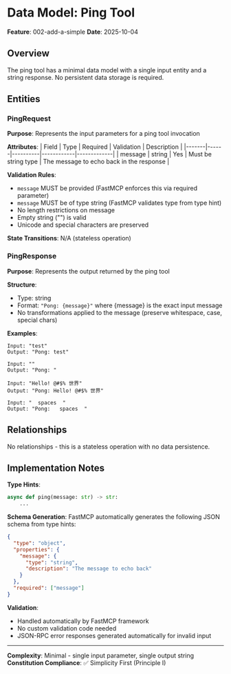 # Data Model: Ping Tool

**Feature**: 002-add-a-simple
**Date**: 2025-10-04

## Overview

The ping tool has a minimal data model with a single input entity and a string response. No persistent data storage is required.

## Entities

### PingRequest

**Purpose**: Represents the input parameters for a ping tool invocation

**Attributes**:
| Field | Type | Required | Validation | Description |
|-------|------|----------|------------|-------------|
| message | string | Yes | Must be string type | The message to echo back in the response |

**Validation Rules**:
- `message` MUST be provided (FastMCP enforces this via required parameter)
- `message` MUST be of type string (FastMCP validates type from type hint)
- No length restrictions on message
- Empty string ("") is valid
- Unicode and special characters are preserved

**State Transitions**: N/A (stateless operation)

### PingResponse

**Purpose**: Represents the output returned by the ping tool

**Structure**:
- Type: string
- Format: `"Pong: {message}"` where {message} is the exact input message
- No transformations applied to the message (preserve whitespace, case, special chars)

**Examples**:
```
Input: "test"
Output: "Pong: test"

Input: ""
Output: "Pong: "

Input: "Hello! @#$% 世界"
Output: "Pong: Hello! @#$% 世界"

Input: "  spaces  "
Output: "Pong:   spaces  "
```

## Relationships

No relationships - this is a stateless operation with no data persistence.

## Implementation Notes

**Type Hints**:
```python
async def ping(message: str) -> str:
    ...
```

**Schema Generation**:
FastMCP automatically generates the following JSON schema from type hints:

```json
{
  "type": "object",
  "properties": {
    "message": {
      "type": "string",
      "description": "The message to echo back"
    }
  },
  "required": ["message"]
}
```

**Validation**:
- Handled automatically by FastMCP framework
- No custom validation code needed
- JSON-RPC error responses generated automatically for invalid input

---

**Complexity**: Minimal - single input parameter, single output string
**Constitution Compliance**: ✅ Simplicity First (Principle I)
